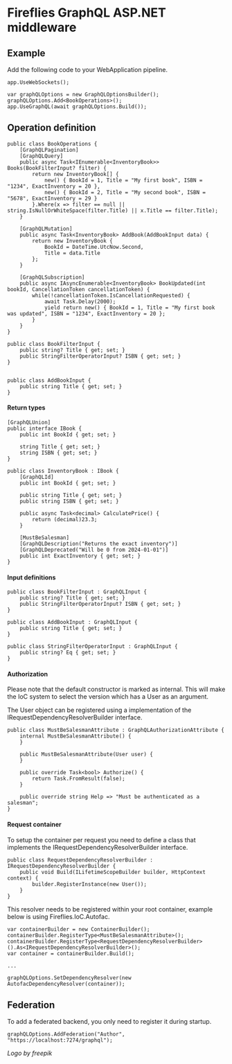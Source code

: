 ﻿# Fireflies GraphQL ASP.NET middleware

## Example
Add the following code to your WebApplication pipeline.
```
app.UseWebSockets();

var graphQLOptions = new GraphQLOptionsBuilder();
graphQLOptions.Add<BookOperations>();
app.UseGraphQL(await graphQLOptions.Build());
```

## Operation definition
```
public class BookOperations {
    [GraphQLPagination]
    [GraphQLQuery]
    public async Task<IEnumerable<InventoryBook>> Books(BookFilterInput? filter) {
        return new InventoryBook[] {
            new() { BookId = 1, Title = "My first book", ISBN = "1234", ExactInventory = 20 },
            new() { BookId = 2, Title = "My second book", ISBN = "5678", ExactInventory = 29 }
        }.Where(x => filter == null || string.IsNullOrWhiteSpace(filter.Title) || x.Title == filter.Title);
    }

    [GraphQLMutation]
    public async Task<InventoryBook> AddBook(AddBookInput data) {
        return new InventoryBook {
            BookId = DateTime.UtcNow.Second,
            Title = data.Title
        };
    }

    [GraphQLSubscription]
    public async IAsyncEnumerable<InventoryBook> BookUpdated(int bookId, CancellationToken cancellationToken) {
        while(!cancellationToken.IsCancellationRequested) {
            await Task.Delay(2000);
            yield return new() { BookId = 1, Title = "My first book was updated", ISBN = "1234", ExactInventory = 20 };
        }
    }
}

public class BookFilterInput {
    public string? Title { get; set; }
    public StringFilterOperatorInput? ISBN { get; set; }
}


public class AddBookInput {
    public string Title { get; set; }
}

```

#### Return types
```
[GraphQLUnion]
public interface IBook {
    public int BookId { get; set; }

    string Title { get; set; }
    string ISBN { get; set; }
}

public class InventoryBook : IBook {
    [GraphQLId]
    public int BookId { get; set; }

    public string Title { get; set; }
    public string ISBN { get; set; }

    public async Task<decimal> CalculatePrice() {
        return (decimal)23.3;
    }

    [MustBeSalesman]
    [GraphQLDescription("Returns the exact inventory")]
    [GraphQLDeprecated("Will be 0 from 2024-01-01")]
    public int ExactInventory { get; set; }
}
```

#### Input definitions
```
public class BookFilterInput : GraphQLInput {
    public string? Title { get; set; }
    public StringFilterOperatorInput? ISBN { get; set; }
}

public class AddBookInput : GraphQLInput {
    public string Title { get; set; }
}

public class StringFilterOperatorInput : GraphQLInput {
    public string? Eq { get; set; }
}
```

#### Authorization
Please note that the default constructor is marked as internal. This will make the IoC system to select the version which has a User as an argument.

The User object can be registered using a implementation of the IRequestDependencyResolverBuilder interface.

```
public class MustBeSalesmanAttribute : GraphQLAuthorizationAttribute {
    internal MustBeSalesmanAttribute() {
    }

    public MustBeSalesmanAttribute(User user) {
    }

    public override Task<bool> Authorize() {
        return Task.FromResult(false);
    }

    public override string Help => "Must be authenticated as a salesman";
}
```

#### Request container
To setup the container per request you need to define a class that implements the IRequestDependencyResolverBuilder interface.

```
public class RequestDependencyResolverBuilder : IRequestDependencyResolverBuilder {
    public void Build(ILifetimeScopeBuilder builder, HttpContext context) {
        builder.RegisterInstance(new User());
    }
}
```

This resolver needs to be registered within your root container, example below is using Fireflies.IoC.Autofac.

```
var containerBuilder = new ContainerBuilder();
containerBuilder.RegisterType<MustBeSalesmanAttribute>();
containerBuilder.RegisterType<RequestDependencyResolverBuilder>().As<IRequestDependencyResolverBuilder>();
var container = containerBuilder.Build();

...

graphQLOptions.SetDependencyResolver(new AutofacDependencyResolver(container));
```

## Federation
To add a federated backend, you only need to register it during startup.

```
graphQLOptions.AddFederation("Author", "https://localhost:7274/graphql");
```

_Logo by freepik_